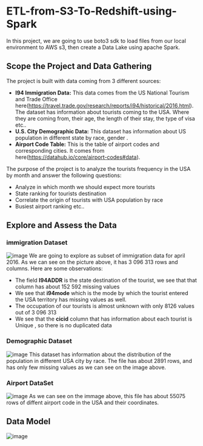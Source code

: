 # ETL-from-S3-To-Redshift-using-Spark
In this project, we are going to use boto3 sdk to load files from our local environment to AWS s3, then create a Data Lake using apache Spark.

## Scope the Project and Data Gathering

The project is built with data coming from 3 different sources:
- **I94 Immigration Data:** This data comes from the US National Tourism and Trade Office here(https://travel.trade.gov/research/reports/i94/historical/2016.html). The dataset has information about tourists coming to the USA. Where they are coming from, their age, the length of their stay, the type of visa etc..
- **U.S. City Demographic Data:** This dataset has information about US population in different state by  race, gender .
- **Airport Code Table:** This is the table of airport codes and corresponding cities. It comes from here(https://datahub.io/core/airport-codes#data).

The purpose of the project is to analyze the tourists frequency in the USA by  month and answer the following questions:
- Analyze in which month we should expect more tourists
- State ranking for tourists destination
- Correlate the origin of tourists with USA population by race
- Busiest airport ranking etc.. 

## Explore and Assess the Data

### immigration Dataset
![image](https://raw.githubusercontent.com/tmbothe/ETL-FROM-S3-To-Redshift-using-Spark/main/images/immigration_summary.PNG)
We are going to explore as subset of immigration data for april 2016.  As we can see on the picture above, it has 3 096 313 rows and columns. Here are some observations:
- The field **I94ADDR** is the state destination of the tourist, we see that that column has about 152 592 missing values
- We see that **i94mode** which is the mode by which the tourist entered the USA territory has missing values as well.
- The occupation of our tourists is almost unknown with only 8126 values out of  3 096 313
- We see that the **cicid** column that has information about each tourist is Unique , so there is no duplicated data

### Demographic Dataset
![image](https://raw.githubusercontent.com/tmbothe/ETL-FROM-S3-To-Redshift-using-Spark/main/images/demographic_summary.PNG)
This dataset has information about the distribution of the population in different USA city by race.  The file has about 2891 rows, and has only few missing values as we can see on the image above.

### Airport DataSet
![image](https://raw.githubusercontent.com/tmbothe/ETL-FROM-S3-To-Redshift-using-Spark/main/images/airport_summary.PNG)
As we can see on the immage above, this file has about 55075 rows of diffent airport code in the USA and their coordinates.

## Data Model

![image](https://raw.githubusercontent.com/tmbothe/ETL-FROM-S3-To-Redshift-using-Spark/main/images/immigration_model.png)
